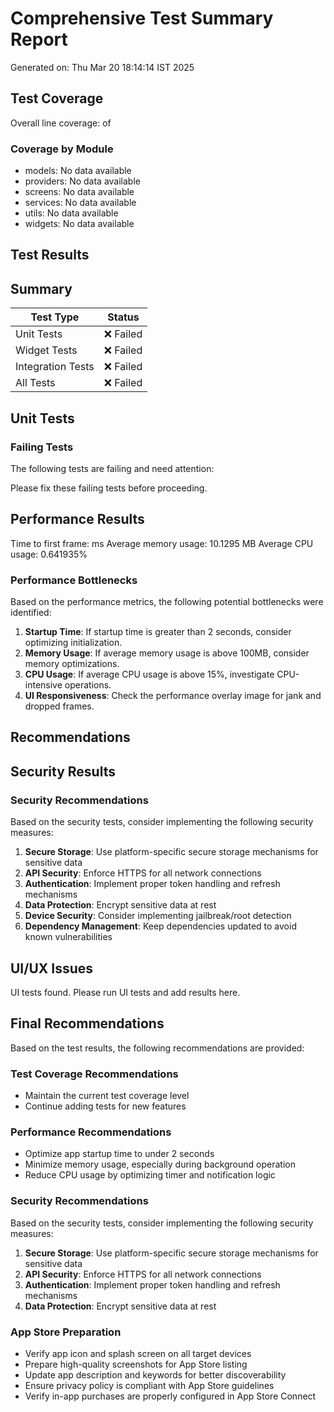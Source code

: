 # Comprehensive Test Summary Report

Generated on: Thu Mar 20 18:14:14 IST 2025

## Test Coverage

Overall line coverage: of

### Coverage by Module

- models: No data available
- providers: No data available
- screens: No data available
- services: No data available
- utils: No data available
- widgets: No data available

## Test Results

## Summary

| Test Type | Status |
|-----------|--------|
| Unit Tests | ❌ Failed |
| Widget Tests | ❌ Failed |
| Integration Tests | ❌ Failed |
| All Tests | ❌ Failed |

## Unit Tests

### Failing Tests


The following tests are failing and need attention:


Please fix these failing tests before proceeding.


## Performance Results

Time to first frame:  ms
Average memory usage: 10.1295 MB
Average CPU usage: 0.641935%

### Performance Bottlenecks

Based on the performance metrics, the following potential bottlenecks were identified:

1. **Startup Time**: If startup time is greater than 2 seconds, consider optimizing initialization.
2. **Memory Usage**: If average memory usage is above 100MB, consider memory optimizations.
3. **CPU Usage**: If average CPU usage is above 15%, investigate CPU-intensive operations.
4. **UI Responsiveness**: Check the performance overlay image for jank and dropped frames.

## Recommendations


## Security Results

### Security Recommendations

Based on the security tests, consider implementing the following security measures:

1. **Secure Storage**: Use platform-specific secure storage mechanisms for sensitive data
2. **API Security**: Enforce HTTPS for all network connections
3. **Authentication**: Implement proper token handling and refresh mechanisms
4. **Data Protection**: Encrypt sensitive data at rest
5. **Device Security**: Consider implementing jailbreak/root detection
6. **Dependency Management**: Keep dependencies updated to avoid known vulnerabilities


## UI/UX Issues

UI tests found. Please run UI tests and add results here.

## Final Recommendations

Based on the test results, the following recommendations are provided:

### Test Coverage Recommendations

- Maintain the current test coverage level
- Continue adding tests for new features

### Performance Recommendations

- Optimize app startup time to under 2 seconds
- Minimize memory usage, especially during background operation
- Reduce CPU usage by optimizing timer and notification logic

### Security Recommendations

Based on the security tests, consider implementing the following security measures:

1. **Secure Storage**: Use platform-specific secure storage mechanisms for sensitive data
2. **API Security**: Enforce HTTPS for all network connections
3. **Authentication**: Implement proper token handling and refresh mechanisms
4. **Data Protection**: Encrypt sensitive data at rest

### App Store Preparation

- Verify app icon and splash screen on all target devices
- Prepare high-quality screenshots for App Store listing
- Update app description and keywords for better discoverability
- Ensure privacy policy is compliant with App Store guidelines
- Verify in-app purchases are properly configured in App Store Connect

